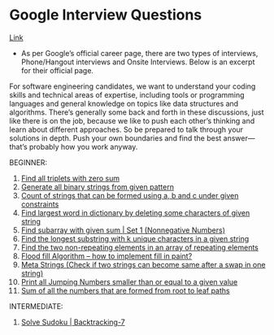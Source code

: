 # Google Interview Questions

[Link](https://www.geeksforgeeks.org/google-interview-questions/)

- As per Google’s official career page, there are two types of interviews, Phone/Hangout interviews and Onsite Interviews. Below is an excerpt for their official page.

For software engineering candidates, we want to understand your coding skills and technical areas of expertise, including tools or programming languages and general knowledge on topics like data structures and algorithms. There’s generally some back and forth in these discussions, just like there is on the job, because we like to push each other’s thinking and learn about different approaches. So be prepared to talk through your solutions in depth. Push your own boundaries and find the best answer—that’s probably how you work anyway.

BEGINNER:

1. [Find all triplets with zero sum](./Beginner/Q1/q1.md)
2. [Generate all binary strings from given pattern](./Beginner/Q2/q2.md)
3. [Count of strings that can be formed using a, b and c under given constraints](./Beginner/Q3/q3.md)
4. [Find largest word in dictionary by deleting some characters of given string](./Beginner/Q4/q4.md)
5. [Find subarray with given sum | Set 1 (Nonnegative Numbers)](./Beginner/Q5/q5.md)
6. [Find the longest substring with k unique characters in a given string](./Beginner/Q6/q6.md)
7. [Find the two non-repeating elements in an array of repeating elements](./Beginner/Q7/q7.md)
8. [Flood fill Algorithm – how to implement fill in paint?](./Beginner/Q8/q8.md)
9. [Meta Strings (Check if two strings can become same after a swap in one string)](./Beginner/Q9/q9.md)
10. [Print all Jumping Numbers smaller than or equal to a given value](./Beginner/Q10/q10.md)
11. [Sum of all the numbers that are formed from root to leaf paths](./Beginner/Q11/q11.md)

INTERMEDIATE:

1. [Solve Sudoku | Backtracking-7](./Intermediate/Q1/q1.md)

